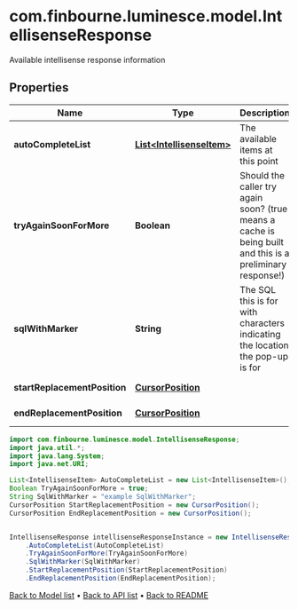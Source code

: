 # com.finbourne.luminesce.model.IntellisenseResponse
Available intellisense response information

## Properties

Name | Type | Description | Notes
------------ | ------------- | ------------- | -------------
**autoCompleteList** | [**List&lt;IntellisenseItem&gt;**](IntellisenseItem.md) | The available items at this point | [default to List<IntellisenseItem>]
**tryAgainSoonForMore** | **Boolean** | Should the caller try again soon? (true means a cache is being built and this is a preliminary response!) | [default to Boolean]
**sqlWithMarker** | **String** | The SQL this is for with characters indicating the location the pop-up is for | [default to String]
**startReplacementPosition** | [**CursorPosition**](CursorPosition.md) |  | [default to CursorPosition]
**endReplacementPosition** | [**CursorPosition**](CursorPosition.md) |  | [default to CursorPosition]

```java
import com.finbourne.luminesce.model.IntellisenseResponse;
import java.util.*;
import java.lang.System;
import java.net.URI;

List<IntellisenseItem> AutoCompleteList = new List<IntellisenseItem>();
Boolean TryAgainSoonForMore = true;
String SqlWithMarker = "example SqlWithMarker";
CursorPosition StartReplacementPosition = new CursorPosition();
CursorPosition EndReplacementPosition = new CursorPosition();


IntellisenseResponse intellisenseResponseInstance = new IntellisenseResponse()
    .AutoCompleteList(AutoCompleteList)
    .TryAgainSoonForMore(TryAgainSoonForMore)
    .SqlWithMarker(SqlWithMarker)
    .StartReplacementPosition(StartReplacementPosition)
    .EndReplacementPosition(EndReplacementPosition);
```


[Back to Model list](../README.md#documentation-for-models) &#8226; [Back to API list](../README.md#documentation-for-api-endpoints) &#8226; [Back to README](../README.md)
